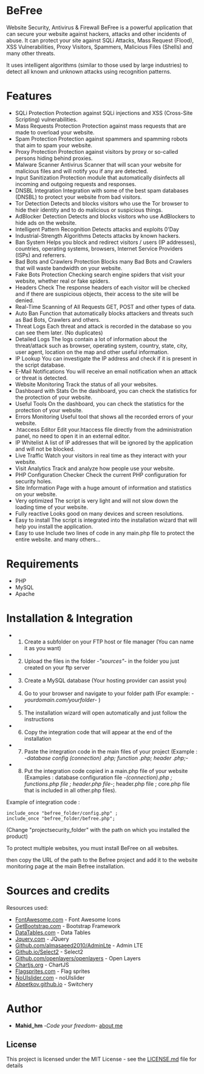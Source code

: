 # BeFree
Website Security, Antivirus &amp; Firewall
BeFree is a powerful application that can secure your website against hackers, attacks and other incidents of abuse.
It can protect your site against SQLi Attacks,
Mass Request (Flood), XSS Vulnerabilities, Proxy Visitors, Spammers, Malicious Files (Shells) and many other threats.

It uses intelligent algorithms (similar to those used by large industries) to detect all known and unknown attacks using recognition patterns.

# Features
* SQLi Protection
    Protection against SQLi injections and XSS (Cross-Site Scripting) vulnerabilities.
* Mass Requests Protection
    Protection against mass requests that are made to overload your website.
* Spam Protection
    Protection against spammers and spamming robots that aim to spam your website.
* Proxy Protection
    Protection against visitors by proxy or so-called persons hiding behind proxies.
* Malware Scanner
    Antivirus Scanner that will scan your website for malicious files and will notify you if any are detected.
* Input Sanitization
    Protection module that automatically disinfects all incoming and outgoing requests and responses.
* DNSBL Integration
    Integration with some of the best spam databases (DNSBL) to protect your website from bad visitors.
* Tor Detection
    Detects and blocks visitors who use the Tor browser to hide their identity and to do malicious or suspicious things.
* AdBlocker Detection
    Detects and blocks visitors who use AdBlockers to hide ads on the website.
* Intelligent Pattern Recognition
    Detects attacks and exploits 0'Day
* Industrial-Strength Algorithms
    Detects attacks by known hackers.
* Ban System
    Helps you block and redirect visitors / users (IP addresses), countries, operating systems, browsers, Internet Service Providers (ISPs) and referrers.
* Bad Bots and Crawlers Protection
    Blocks many Bad Bots and Crawlers that will waste bandwidth on your website.
* Fake Bots Protection
    Checking search engine spiders that visit your website, whether real or fake spiders.
* Headers Check
    The response headers of each visitor will be checked and if there are suspicious objects, their access to the site will be denied.
* Real-Time Scanning of All Requests
    GET, POST and other types of data.
* Auto Ban
    Function that automatically blocks attackers and threats such as Bad Bots, Crawlers and others.
* Threat Logs
    Each threat and attack is recorded in the database so you can see them later. (No duplicates)
* Detailed Logs
    The logs contain a lot of information about the threat/attack such as browser, operating system, country, state, city, user agent, location on the map and other useful information.
* IP Lookup
    You can investigate the IP address and check if it is present in the script database.
* E-Mail Notifications
    You will receive an email notification when an attack or threat is detected.
* Website Monitoring
    Track the status of all your websites.
* Dashboard with Stats
    On the dashboard, you can check the statistics for the protection of your website.
* Useful Tools
    On the dashboard, you can check the statistics for the protection of your website.
* Errors Monitoring
    Useful tool that shows all the recorded errors of your website.
* .htaccess Editor
    Edit your.htaccess file directly from the administration panel, no need to open it in an external editor.
* IP Whitelist
    A list of IP addresses that will be ignored by the application and will not be blocked.
* Live Traffic
    Watch your visitors in real time as they interact with your website.
* Visit Analytics
    Track and analyze how people use your website.
* PHP Configuration Checker
    Check the current PHP configuration for security holes.
* Site Information
    Page with a huge amount of information and statistics on your website.
* Very optimized
    The script is very light and will not slow down the loading time of your website.
* Fully reactive
    Looks good on many devices and screen resolutions.
* Easy to install
    The script is integrated into the installation wizard that will help you install the application.
* Easy to use
    Include two lines of code in any main.php file to protect the entire website.
and many others...

# Requirements
* PHP
* MySQL
* Apache

# Installation & Integration
* 1) Create a subfolder on your FTP host or file manager (You can name it as you want)
* 2) Upload the files in the folder -*"sources"*- in the folder you just created on your ftp server
* 3) Create a MySQL database (Your hosting provider can assist you)
* 4) Go to your browser and navigate to your folder path (For example: -*yourdomain.com/yourfolder*- )
* 5) The installation wizard will open automatically and just follow the instructions
* 6) Copy the integration code that will appear at the end of the installation
* 7) Paste the integration code in the main files of your project (Example : -*database config (connection) .php; function .php; header .php;*-
* 8) Put the integration code copied in a main.php file of your website
(Examples : database configuration file -*(connection).php ; functions.php file ; header.php file*-; header.php file ; core.php file that is included in all other.php files).

Example of integration code :

```
include_once "befree_folder/config.php" ;
include_once "befree_folder/befree.php";
```
(Change "projectsecurity_folder" with the path on which you installed the product)

To protect multiple websites, you must install BeFree on all websites.

then copy the URL of the path to the Befree project and add it to the website monitoring page at the main Befree installation.

# Sources and credits
Resources used:
* [FontAwesome.com](https://fontawesome.com/) - Font Awesome Icons
* [GetBootstrap.com](https://getbootstrap.com/) - Bootstrap Framework
* [DataTables.com](https://datatables.net/) - Data Tables
* [Jquery.com](https://jquery.com/) - JQuery
* [Github.com/almasaeed2010/AdminLte](https://github.com/almasaeed2010/AdminLTE) - Admin LTE
* [Github.io/Select2](https://select2.github.io/) - Select2
* [Github.com/openlayers/openlayers](https://github.com/openlayers/openlayers) -  Open Layers
* [Chartjs.org](https://www.chartjs.org/) - ChartJS
* [Flagsprites.com](https://www.flag-sprites.com/) - Flag sprites
* [NoUIslider.com](https://refreshless.com/nouislider) - noUIslider
* [Abpetkov.github.io](https://abpetkov.github.io/switchery) - Switchery

# Author

* **Mahid_hm** -*Code your freedom*- [about me](https://about.me/mahid_hm)

## License
This project is licensed under the MIT License - see the [LICENSE.md](LICENSE.md) file for details
